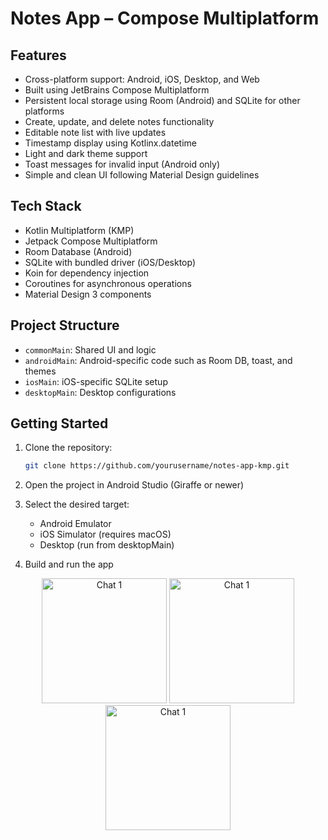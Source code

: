 # Notes App – Compose Multiplatform

## Features

* Cross-platform support: Android, iOS, Desktop, and Web
* Built using JetBrains Compose Multiplatform
* Persistent local storage using Room (Android) and SQLite for other platforms
* Create, update, and delete notes functionality
* Editable note list with live updates
* Timestamp display using Kotlinx.datetime
* Light and dark theme support
* Toast messages for invalid input (Android only)
* Simple and clean UI following Material Design guidelines

## Tech Stack

* Kotlin Multiplatform (KMP)
* Jetpack Compose Multiplatform
* Room Database (Android)
* SQLite with bundled driver (iOS/Desktop)
* Koin for dependency injection
* Coroutines for asynchronous operations
* Material Design 3 components

## Project Structure

* `commonMain`: Shared UI and logic
* `androidMain`: Android-specific code such as Room DB, toast, and themes
* `iosMain`: iOS-specific SQLite setup
* `desktopMain`: Desktop configurations

## Getting Started

1. Clone the repository:

   ```bash
   git clone https://github.com/yourusername/notes-app-kmp.git
   ```

2. Open the project in Android Studio (Giraffe or newer)

3. Select the desired target:

   * Android Emulator
   * iOS Simulator (requires macOS)
   * Desktop (run from desktopMain)

4. Build and run the app


<p align="center">
  <img src="https://github.com/ankitkumar5049/NotesApp_ComposeMultiplatform/blob/main/composeApp/src/androidMain/kotlin/org/example/project/assets/ss1.png" alt="Chat 1" width="200">
  <img src="https://github.com/ankitkumar5049/NotesApp_ComposeMultiplatform/blob/main/composeApp/src/androidMain/kotlin/org/example/project/assets/ss2.png" alt="Chat 1" width="200">
  <img src="https://github.com/ankitkumar5049/NotesApp_ComposeMultiplatform/blob/main/composeApp/src/androidMain/kotlin/org/example/project/assets/ss3.png" alt="Chat 1" width="200">
</p>
